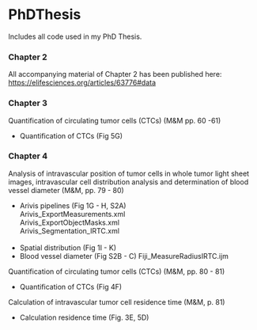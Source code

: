# PhDThesis
Includes all code used in my PhD Thesis.

### Chapter 2 <br>
All accompanying material of Chapter 2 has been published here: <br>
https://elifesciences.org/articles/63776#data

### Chapter 3 <br>
Quantification of circulating tumor cells (CTCs) (M&M pp. 60 -61) <br>
- Quantification of CTCs (Fig 5G)

### Chapter 4 <br>
Analysis of intravascular position of tumor cells in whole tumor light sheet images, intravascular cell distribution analysis and determination of blood vessel diameter (M&M, pp. 79 - 80)
- Arivis pipelines (Fig 1G - H, S2A) <br>
  Arivis_ExportMeasurements.xml <br>
  Arivis_ExportObjectMasks.xml <br>
  Arivis_Segmentation_IRTC.xml <br>
  <br>
- Spatial distribution (Fig 1I - K)
- Blood vessel diameter (Fig S2B - C)
  Fiji_MeasureRadiusIRTC.ijm

Quantification of circulating tumor cells (CTCs) (M&M, pp. 80 - 81)
- Quantification of CTCs (Fig 4F)

Calculation of intravascular tumor cell residence time (M&M, p. 81)
- Calculation residence time (Fig. 3E, 5D)
